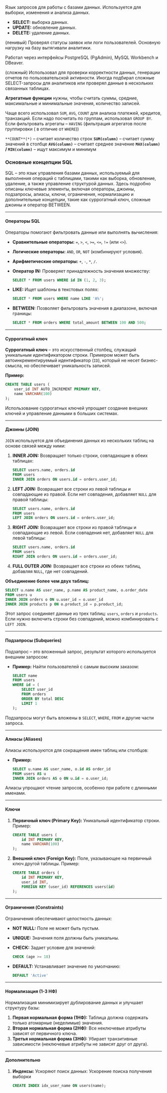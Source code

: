 Язык запросов для работы с базами данных. Используется для выборки, изменения и анализа данных.

- **SELECT:** выборка данных.
- **UPDATE:** обновление данных.
- **DELETE:** удаление данных.  
  
(ленивый) 
Проверял статусы заявок или логи пользователей. Основную нагрузку на базу вытягивали аналитики. 

Работал через интерфейсы PostgreSQL (PgAdmin), MySQL Workbench и DBeaver.

(сложный)
Использовал для проверки корректности данных, генерации отчетов по пользовательской активности. Иногда подбирал сложные SELECT-запросы для аналитиков или проверял данные в нескольких связанных таблицах. 

**Агрегатные функции** нужны, чтобы считать суммы, средние, максимальные и минимальные значения, количество записей. 

Чаще всего использовал `SUM`, `AVG`, `COUNT` для анализа платежей, кредитов, транзакций. Если надо посчитать по группам, использовал `GROUP BY`. Если фильтровать агрегаты – `HAVING` (фильтрация агрегатов после группировки ( в отличие от `WHERE`))

`**COUNT**(*)` – считает количество строк
**`SUM(column)`** – считает сумму значений в столбце
**`AVG(column)`** – считает среднее значение
**`MAX(column)` / `MIN(column)`** – ищут максимум и минимум

### **Основные концепции SQL**

SQL – это язык управления базами данных, используемый для выполнения операций с таблицами, такими как выборка, обновление, удаление, а также управление структурой данных. Здесь подробно описаны ключевые элементы, включая операторы, джоины, подзапросы, алиасы, ключи, ограничения, нормализацию и дополнительные концепции, такие как суррогатный ключ, сложные джоины и оператор BETWEEN.

---

#### **Операторы SQL**

Операторы помогают фильтровать данные или выполнять вычисления:

- **Сравнительные операторы:** `=`, `>`, `<`, `>=`, `<=`, `!=` (или `<>`).
- **Логические операторы:** `AND`, `OR`, `NOT` (комбинируют условия).
- **Арифметические операторы:** `+`, `-`, `*`, `/`.
- **Оператор IN:** Проверяет принадлежность значения множеству:
    
    ```sql
    SELECT * FROM users WHERE id IN (1, 2, 3);
    ```
    
- **LIKE:** Ищет шаблоны в текстовых полях:
    
    ```sql
    SELECT * FROM users WHERE name LIKE 'A%';
    ```
    
- **BETWEEN:** Позволяет фильтровать значения в диапазоне, включая границы:
    
    ```sql
    SELECT * FROM orders WHERE total_amount BETWEEN 100 AND 500;
    ```
    

---

#### **Суррогатный ключ**

**Суррогатный ключ** – это искусственный столбец, служащий уникальным идентификатором строки. Примером может быть автоинкрементируемый идентификатор (`ID`), который не несет бизнес-смысла, но обеспечивает уникальность записей.

**Пример:**

```sql
CREATE TABLE users (
    user_id INT AUTO_INCREMENT PRIMARY KEY,
    name VARCHAR(100)
);
```

Использование суррогатных ключей упрощает создание внешних ключей и управление данными в больших системах.

---

#### **Джоины (JOIN)**

`JOIN` используется для объединения данных из нескольких таблиц на основе связей между ними:

1. **INNER JOIN:** Возвращает только строки, совпадающие в обеих таблицах:
    
    ```sql
    SELECT users.name, orders.id
    FROM users
    INNER JOIN orders ON users.id = orders.user_id;
    ```
    
2. **LEFT JOIN:** Возвращает все строки из левой таблицы и совпадающие из правой. Если нет совпадения, добавляет `NULL` для правой таблицы:
    
    ```sql
    SELECT users.name, orders.id
    FROM users
    LEFT JOIN orders ON users.id = orders.user_id;
    ```
    
3. **RIGHT JOIN:** Возвращает все строки из правой таблицы и совпадающие из левой. Если совпадения нет, добавляет `NULL` для левой таблицы:
    
    ```sql
    SELECT users.name, orders.id
    FROM users
    RIGHT JOIN orders ON users.id = orders.user_id;
    ```
    
4. **FULL OUTER JOIN:** Возвращает все строки из обеих таблиц, добавляя `NULL`, где нет совпадений.
    

**Объединение более чем двух таблиц:**

```sql
SELECT u.name AS user_name, p.name AS product_name, o.order_date
FROM users u
INNER JOIN orders o ON u.user_id = o.user_id
INNER JOIN products p ON o.product_id = p.product_id;
```

Этот запрос соединяет данные из трех таблиц: `users`, `orders` и `products`. Если нужно включить строки без совпадений, можно комбинировать с `LEFT JOIN`.

---

#### **Подзапросы (Subqueries)**

Подзапрос – это вложенный запрос, результат которого используется внешним запросом:

- **Пример:** Найти пользователей с самым высоким заказом:
    
    ```sql
    SELECT name
    FROM users
    WHERE id = (
        SELECT user_id
        FROM orders
        ORDER BY total DESC
        LIMIT 1
    );
    ```
    

Подзапросы могут быть вложены в `SELECT`, `WHERE`, `FROM` и другие части запроса.

---

#### **Алиасы (Aliases)**

Алиасы используются для сокращения имен таблиц или столбцов:

- **Пример:**
    
    ```sql
    SELECT u.name AS user_name, o.id AS order_id
    FROM users AS u
    INNER JOIN orders AS o ON u.id = o.user_id;
    ```
    

Алиасы упрощают чтение запросов, особенно при работе с длинными именами.

---

#### **Ключи**

1. **Первичный ключ (Primary Key):** Уникальный идентификатор строки. Пример:
    
    ```sql
    CREATE TABLE users (
        id INT PRIMARY KEY,
        name VARCHAR(100)
    );
    ```
    
2. **Внешний ключ (Foreign Key):** Поле, указывающее на первичный ключ другой таблицы. Пример:
    
    ```sql
    CREATE TABLE orders (
        id INT PRIMARY KEY,
        user_id INT,
        FOREIGN KEY (user_id) REFERENCES users(id)
    );
    ```
    

---

#### **Ограничения (Constraints)**

Ограничения обеспечивают целостность данных:

- **NOT NULL:** Поле не может быть пустым.
- **UNIQUE:** Значения поля должны быть уникальны.
- **CHECK:** Задает условие для значений:
    
    ```sql
    CHECK (age >= 18)
    ```
    
- **DEFAULT:** Устанавливает значение по умолчанию:
    
    ```sql
    DEFAULT 'Active'
    ```
    

---

#### **Нормализация (1-3 НФ)**

Нормализация минимизирует дублирование данных и улучшает структуру базы:

1. **Первая нормальная форма (1НФ):** Таблица должна содержать только атомарные (неделимые) значения.
2. **Вторая нормальная форма (2НФ):** Все неключевые атрибуты зависят от первичного ключа.
3. **Третья нормальная форма (3НФ):** Убирает транзитивные зависимости (неключевые атрибуты не зависят друг от друга).

---

#### **Дополнительно**

1. **Индексы:** Ускоряют поиск данных: Ускорение поиска получения выборки
    
    ```sql
    CREATE INDEX idx_user_name ON users(name);
    ```
    